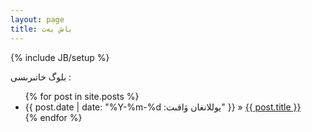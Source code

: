 ```yaml
---
layout: page
title: باش بەت
---
```

{% include JB/setup %}


بلوگ خاتىرىسى :

<ul class="posts">
  {% for post in site.posts %}
    <li><span>{{ post.date | date: "%Y-%m-%d :يوللانغان ۋاقىت" }}</span> &raquo; <a href="{{ BASE_PATH }}{{ post.url }}">{{ post.title }}</a></li>
  {% endfor %}
</ul>



